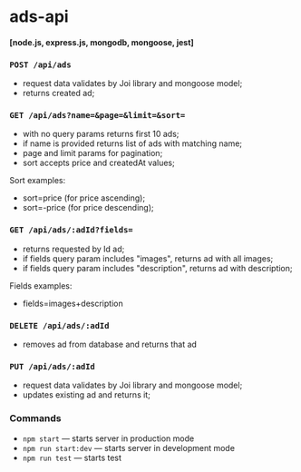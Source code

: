 # ads-api

#### [node.js, express.js, mongodb, mongoose, jest]

### `POST /api/ads`

- request data validates by Joi library and mongoose model;
- returns created ad;

### `GET /api/ads?name=&page=&limit=&sort=`

- with no query params returns first 10 ads;
- if name is provided returns list of ads with matching name;
- page and limit params for pagination;
- sort accepts price and createdAt values;

Sort examples:

- sort=price (for price ascending);
- sort=-price (for price descending);

### `GET /api/ads/:adId?fields=`

- returns requested by Id ad;
- if fields query param includes "images", returns ad with all images;
- if fields query param includes "description", returns ad with description;

Fields examples:

- fields=images+description

### `DELETE /api/ads/:adId`

- removes ad from database and returns that ad

### `PUT /api/ads/:adId`

- request data validates by Joi library and mongoose model;
- updates existing ad and returns it;

### Commands

- `npm start` &mdash; starts server in production mode
- `npm run start:dev` &mdash; starts server in development mode
- `npm run test` &mdash; starts test
